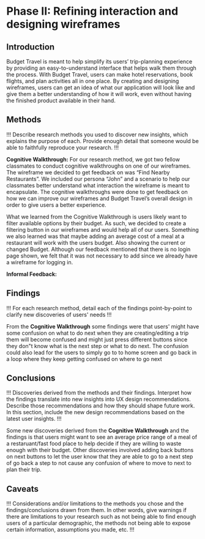 # Phase II: Refining interaction and designing wireframes

## Introduction

Budget Travel is meant to help simplify its users’ trip-planning experience by providing an easy-to-understand interface that helps walk them through the process. With Budget Travel, users can make hotel reservations, book flights, and plan activities all in one place. By creating and designing wireframes, users can get an idea of what our application will look like and give them a better understanding of how it will work, even without having the finished product available in their hand.

## Methods

!!! Describe research methods you used to discover new insights, which explains the purpose of each. Provide enough detail that someone would be able to faithfully reproduce your research. !!!

**Cognitive Walkthrough:** 
For our research method, we got two fellow classmates to conduct cognitive walkthroughs on one of our wireframes. The wireframe we decided to get feedback on was “Find Nearby Restaurants”. We included our persona “John” and a scenario to help our classmates better understand what interaction the wireframe is meant to encapsulate. The cognitive walkthroughs were done to get feedback on how we can improve our wireframes and Budget Travel’s overall design in order to give users a better experience. 

What we learned from the Cognitive Walkthrough is users likely want to filter available options by their budget. As such, we decided to create a filtering button in our wireframes and would help all of our users. Something we also learned was that maybe adding an average cost of a meal at a restaurant will work with the users budget. Also showing the current or changed Budget. Although our feedback mentioned that there is no login page shown, we felt that it was not necessary to add since we already have a wireframe for logging in. 

**Informal Feedback:**


## Findings

!!! For each research method, detail each of the findings point-by-point to clarify new discoveries of users' needs !!!

From the **Cognitive Walkthrough** some findings were that users' might have some confusion on what to do next when they are creating/editing a trip them will become confused and might just press different buttons since they don"t know what is the next step or what to do next. The confusion could also lead for the users to simply go to to home screen and go back in a loop where they keep getting confused on where to go next

## Conclusions

!!! Discoveries derived from the methods and their findings. Interpret how the findings translate into new insights into UX design recommendations. Describe those recommendations and how they should shape future work. In this section, include the new design recommendations based on the latest user insights. !!!

Some new discoveries derived from the **Cognitive Walkthrough** and the findings is that users might want to see an average price range of a meal of a restaruant/fast food place to help decide if they are willing to waste enough with their budget. Other discoveries involved adding back buttons on next buttons to let the user know that they are able to go to a next step of go back a step to not cause any confusion of where to move to next to plan their trip. 

## Caveats

!!! Considerations and/or limitations to the methods you chose and the findings/conclusions drawn from them. In other words, give warnings if there are limitations to your research such as not being able to find enough users of a particular demographic, the methods not being able to expose certain information, assumptions you made, etc. !!!
